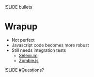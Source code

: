 !SLIDE bullets
# Wrapup

* Not perfect
* Javascript code becomes more robust
* Still needs integration tests
  * [Selenium](http://seleniumhq.org/)
  * [Zombie.js](http://zombie.labnotes.org/)

!SLIDE 
#Questions?
